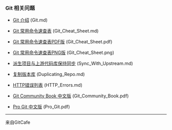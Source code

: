 ### Git 相关问题

* [Git 介绍][Git] (Git.md)

* [Git 常用命令速查表][Git_Cheat_Sheet] (Git_Cheat_Sheet.md)

* [Git 常用命令速查表PDF版][Git_Cheat_Sheet_PDF] (Git_Cheat_Sheet.pdf)

* [Git 常用命令速查表PNG版][Git_Cheat_Sheet_PNG] (Git_Cheat_Sheet.png)

* [派生项目与上游代码库保持同步][Sync_With_Upstream] (Sync_With_Upstream.md)

* [复制版本库][Duplicating_Repo] (Duplicating_Repo.md)

* [HTTP错误列表][HTTP_Errors] (HTTP_Errors.md)

* [Git Community Book 中文版][Git_Community_Book] (Git_Community_Book.pdf)

* [Pro Git 中文版][Pro_Git] (Pro_Git.pdf)



[Git]:https://git.oschina.net/zhfish/gitHelp/blob/master/Git.md
[Git_Cheat_Sheet]:https://git.oschina.net/zhfish/gitHelp/blob/master/Git_Cheat_Sheet.md
[Git_Cheat_Sheet_PNG]:https://git.oschina.net/zhfish/gitHelp/blob/master/Git_Cheat_Sheet.png
[Git_Cheat_Sheet_PDF]:https://git.oschina.net/zhfish/gitHelp/blob/master/Git_Cheat_Sheet.pdf
[Sync_With_Upstream]:https://git.oschina.net/zhfish/gitHelp/blob/master/Sync_With_Upstream.md
[Duplicating_Repo]:https://git.oschina.net/zhfish/gitHelp/blob/master/Duplicating_Repo.md
[HTTP_Errors]:https://git.oschina.net/zhfish/gitHelp/blob/master/HTTP_Errors.md
[Git_Community_Book]:https://git.oschina.net/zhfish/gitHelp/blob/master/Git_Community_Book.pdf
[Pro_Git]:https://git.oschina.net/zhfish/gitHelp/blob/master/Pro_Git.pdf

---
来自GitCafe

